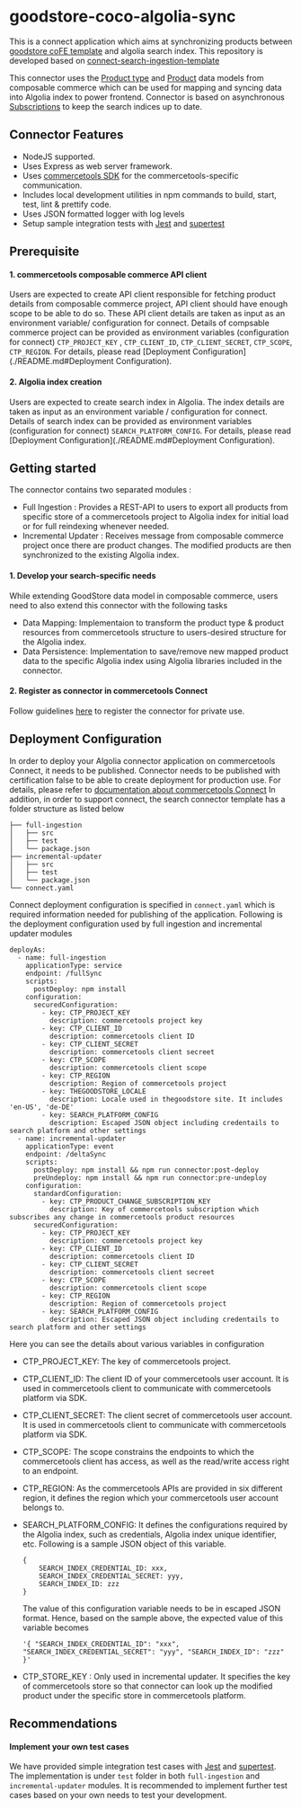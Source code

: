 
# goodstore-coco-algolia-sync
This is a connect application which aims at synchronizing products between [goodstore coFE template](https://github.com/frontastic-developers/customer-thegoodstore) and algolia search index. This repository is developed based on [connect-search-ingestion-template](https://github.com/commercetools/connect-search-ingestion-template)

This connector uses the [Product type](https://docs.commercetools.com/api/projects/productTypes) and [Product](https://docs.commercetools.com/api/projects/products) data models from composable commerce which can be used for mapping and syncing data into Algolia index to power frontend. Connector is based on asynchronous [Subscriptions](https://docs.commercetools.com/api/projects/subscriptions) to keep the search indices up to date.

## Connector Features
- NodeJS supported.
- Uses Express as web server framework.
- Uses [commercetools SDK](https://docs.commercetools.com/sdk/js-sdk-getting-started) for the commercetools-specific communication.
- Includes local development utilities in npm commands to build, start, test, lint & prettify code.
- Uses JSON formatted logger with log levels
- Setup sample integration tests with [Jest](https://jestjs.io/) and [supertest](https://github.com/ladjs/supertest#readme)

## Prerequisite
#### 1. commercetools composable commerce API client
Users are expected to create API client responsible for fetching product details from composable commerce project, API client should have enough scope to be able to do so. These API client details are taken as input as an environment variable/ configuration for connect. Details of compsable commerce project can be provided as environment variables (configuration for connect) `CTP_PROJECT_KEY` , `CTP_CLIENT_ID`, `CTP_CLIENT_SECRET`, `CTP_SCOPE`, `CTP_REGION`. For details, please read [Deployment Configuration](./README.md#Deployment Configuration).


#### 2. Algolia index creation
Users are expected to create search index in Algolia. The index details are taken as input as an environment variable / configuration for connect. Details of search index can be provided as environment variables (configuration for connect) `SEARCH_PLATFORM_CONFIG`. For details, please read [Deployment Configuration](./README.md#Deployment Configuration).

 
## Getting started
The connector contains two separated modules :
- Full Ingestion : Provides a REST-API to users to export all products from specific store of a commercetools project to Algolia index for initial load or  for full reindexing whenever needed. 
- Incremental Updater : Receives message from composable commerce project once there are product changes. The modified products are then synchronized to the existing Algolia index.


#### 1. Develop your search-specific needs 
While extending GoodStore data model in composable commerce, users need to also extend this connector with the following tasks
- Data Mapping: Implementaion to transform the product type & product resources from commercetools structure to users-desired structure for the Algolia index.
- Data Persistence: Implementation to save/remove new mapped product data to the specific Algolia index using Algolia libraries included in the connector.

#### 2. Register as connector in commercetools Connect
Follow guidelines [here](https://docs.commercetools.com/connect/getting-started) to register the connector for private use. 

## Deployment Configuration
In order to deploy your Algolia connector application on commercetools Connect, it needs to be published. Connector needs to be published with certification false to be able to create deployment for production use. For details, please refer to [documentation about commercetools Connect](https://docs.commercetools.com/connect/concepts)
In addition, in order to support connect, the search connector template has a folder structure as listed below
```
├── full-ingestion
│   ├── src
│   ├── test
│   └── package.json
├── incremental-updater
│   ├── src
│   ├── test
│   └── package.json
└── connect.yaml
```

Connect deployment configuration is specified in `connect.yaml` which is required information needed for publishing of the application. Following is the deployment configuration used by full ingestion and incremental updater modules
```
deployAs:
  - name: full-ingestion
    applicationType: service
    endpoint: /fullSync
    scripts:
      postDeploy: npm install
    configuration:
      securedConfiguration:
        - key: CTP_PROJECT_KEY
          description: commercetools project key
        - key: CTP_CLIENT_ID
          description: commercetools client ID
        - key: CTP_CLIENT_SECRET
          description: commercetools client secreet
        - key: CTP_SCOPE
          description: commercetools client scope
        - key: CTP_REGION
          description: Region of commercetools project
        - key: THEGOODSTORE_LOCALE
          description: Locale used in thegoodstore site. It includes 'en-US', 'de-DE'
        - key: SEARCH_PLATFORM_CONFIG
          description: Escaped JSON object including credentails to search platform and other settings
  - name: incremental-updater
    applicationType: event
    endpoint: /deltaSync
    scripts:
      postDeploy: npm install && npm run connector:post-deploy
      preUndeploy: npm install && npm run connector:pre-undeploy
    configuration:
      standardConfiguration:
        - key: CTP_PRODUCT_CHANGE_SUBSCRIPTION_KEY
          description: Key of commercetools subscription which subscribes any change in commercetools product resources
      securedConfiguration:
        - key: CTP_PROJECT_KEY
          description: commercetools project key
        - key: CTP_CLIENT_ID
          description: commercetools client ID
        - key: CTP_CLIENT_SECRET
          description: commercetools client secreet
        - key: CTP_SCOPE
          description: commercetools client scope
        - key: CTP_REGION
          description: Region of commercetools project
        - key: SEARCH_PLATFORM_CONFIG
          description: Escaped JSON object including credentails to search platform and other settings
```

Here you can see the details about various variables in configuration
- CTP_PROJECT_KEY: The key of commercetools project.
- CTP_CLIENT_ID: The client ID of your commercetools user account. It is used in commercetools client to communicate with commercetools platform via SDK.
- CTP_CLIENT_SECRET: The client secret of commercetools user account. It is used in commercetools client to communicate with commercetools platform via SDK.
- CTP_SCOPE: The scope constrains the endpoints to which the commercetools client has access, as well as the read/write access right to an endpoint.
- CTP_REGION: As the commercetools APIs are provided in six different region, it defines the region which your commercetools user account belongs to.
- SEARCH_PLATFORM_CONFIG: It defines the configurations required by the Algolia index, such as credentials, Algolia index unique identifier, etc.
  Following is a sample JSON object of this variable.
  
    ```
    {
        SEARCH_INDEX_CREDENTIAL_ID: xxx,
        SEARCH_INDEX_CREDENTIAL_SECRET: yyy,
        SEARCH_INDEX_ID: zzz
    }

    ```
  The value of this configuration variable needs to be in escaped JSON format. Hence, based on the sample above, the expected value of this variable becomes
  ```
  '{ "SEARCH_INDEX_CREDENTIAL_ID": "xxx", "SEARCH_INDEX_CREDENTIAL_SECRET": "yyy", "SEARCH_INDEX_ID": "zzz" }'
  ```
- CTP_STORE_KEY : Only used in incremental updater. It specifies the key of commercetools store so that connector can look up the modified product under the specific store in commercetools platform.

## Recommendations
#### Implement your own test cases
We have provided simple integration test cases with [Jest](https://jestjs.io/) and [supertest](https://github.com/ladjs/supertest#readme). The implementation is under `test` folder in both `full-ingestion` and `incremental-updater` modules. It is recommended to implement further test cases based on your own needs to test your development. 
